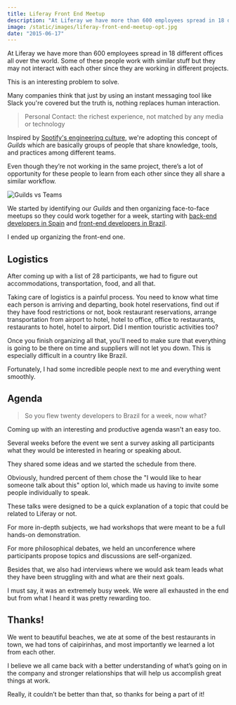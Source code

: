 ```yaml
---
title: Liferay Front End Meetup
description: "At Liferay we have more than 600 employees spread in 18 different offices all over the world. Some of these people work with similar stuff but they may not interact with each other since they are working in different projects."
image: /static/images/liferay-front-end-meetup-opt.jpg
date: "2015-06-17"
---
```


At Liferay we have more than 600 employees spread in 18 different offices all over the world. Some of these people work with similar stuff but they may not interact with each other since they are working in different projects.

This is an interesting problem to solve.

Many companies think that just by using an instant messaging tool like Slack you're covered but the truth is, nothing replaces human interaction.

> Personal Contact: the richest experience, not matched by any media or technology

Inspired by [Spotify's engineering culture](https://vimeo.com/85490944), we're adopting this concept of _Guilds_ which are basically groups of people that share knowledge, tools, and practices among different teams.

Even though they’re not working in the same project, there’s a lot of opportunity for these people to learn from each other since they all share a similar workflow.

![Guilds vs Teams](https://d262ilb51hltx0.cloudfront.net/max/1600/1*bsWhRyp1FE6a600mLp90rg.png)

We started by identifying our _Guilds_ and then organizing face-to-face meetups so they could work together for a week, starting with [back-end developers in Spain](https://twitter.com/liferayeng/status/592952129515565056) and [front-end developers in Brazil](https://twitter.com/liferayeng/status/605789674280394752).

I ended up organizing the front-end one.

## Logistics

After coming up with a list of 28 participants, we had to figure out accommodations, transportation, food, and all that.

Taking care of logistics is a painful process. You need to know what time each person is arriving and departing, book hotel reservations, find out if they have food restrictions or not, book restaurant reservations, arrange transportation from airport to hotel, hotel to office, office to restaurants, restaurants to hotel, hotel to airport. Did I mention touristic activities too?

Once you finish organizing all that, you'll need to make sure that everything is going to be there on time and suppliers will not let you down. This is especially difficult in a country like Brazil.

Fortunately, I had some incredible people next to me and everything went smoothly.

## Agenda

> So you flew twenty developers to Brazil for a week, now what?

Coming up with an interesting and productive agenda wasn't an easy too.

Several weeks before the event we sent a survey asking all participants what they would be interested in hearing or speaking about.

They shared some ideas and we started the schedule from there.

Obviously, hundred percent of them chose the "I would like to hear someone talk about this" option lol, which made us having to invite some people individually to speak.

These talks were designed to be a quick explanation of a topic that could be related to Liferay or not.

For more in-depth subjects, we had workshops that were meant to be a full hands-on demonstration.

For more philosophical debates, we held an unconference where participants propose topics and discussions are self-organized.

Besides that, we also had interviews where we would ask team leads what they have been struggling with and what are their next goals.

I must say, it was an extremely busy week. We were all exhausted in the end but from what I heard it was pretty rewarding too.

## Thanks!

We went to beautiful beaches, we ate at some of the best restaurants in town, we had tons of caipirinhas, and most importantly we learned a lot from each other.

I believe we all came back with a better understanding of what’s going on in the company and stronger relationships that will help us accomplish great things at work.

Really, it couldn’t be better than that, so thanks for being a part of it!
